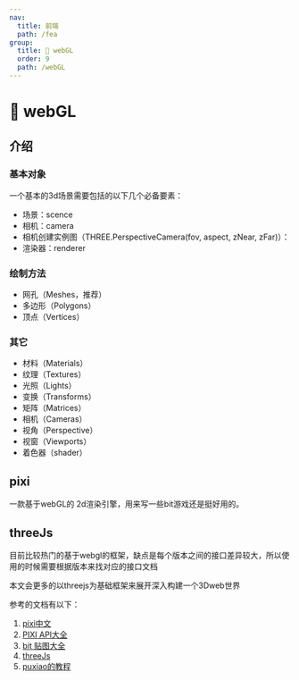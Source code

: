 ```yaml
---
nav:
  title: 前端
  path: /fea
group:
  title: 💊 webGL
  order: 9
  path: /webGL
---
```


# 💊 webGL

## 介绍

### 基本对象

一个基本的3d场景需要包括的以下几个必备要素：

- 场景：scence
- 相机：camera
- 相机创建实例图（THREE.PerspectiveCamera(fov, aspect, zNear, zFar)）：
- 渲染器：renderer

### 绘制方法

- 网孔（Meshes，推荐）
- 多边形（Polygons）
- 顶点（Vertices）

### 其它

- 材料（Materials）
- 纹理（Textures）
- 光照（Lights）
- 变换（Transforms）
- 矩阵（Matrices）
- 相机（Cameras）
- 视角（Perspective）
- 视窗（Viewports）
- 着色器（shader）

## pixi

一款基于webGL的 2d渲染引擎，用来写一些bit游戏还是挺好用的。

## threeJs

目前比较热门的基于webgl的框架，缺点是每个版本之间的接口差异较大，所以使用的时候需要根据版本来找对应的接口文档

本文会更多的以threejs为基础框架来展开深入构建一个3Dweb世界

参考的文档有以下：

1. [pixi中文](http://pixijs.huashengweilai.com/guide/start/9.make-sprite-from-texture-atlas.html#%E9%80%9A%E8%BF%87%E7%BA%B9%E7%90%86%E8%B4%B4%E5%9B%BE%E9%9B%86%E5%88%9B%E5%BB%BA%E7%B2%BE%E7%81%B5)
2. [PIXI API大全](https://pixijs.download/release/docs/index.html)
3. [bit 贴图大全](https://opengameart.org/)
4. [threeJs](https://techbrood.com/threejs/examples/#webgl_shadowmap_pointlight)
5. [puxiao的教程](https://github.com/puxiao/threejs-tutorial)

